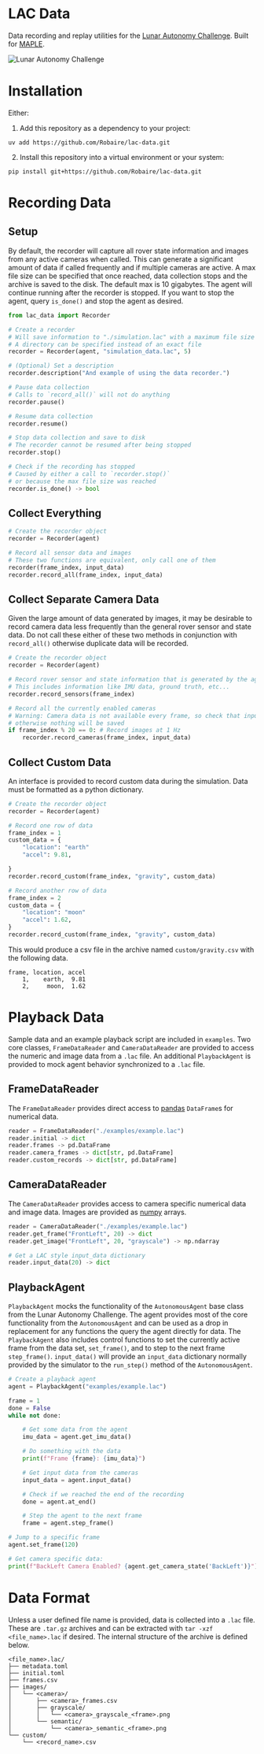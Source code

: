 # LAC Data
Data recording and replay utilities for the [Lunar Autonomy Challenge](https://lunar-autonomy-challenge.jhuapl.edu/index.php).
Built for [MAPLE](https://github.com/Robaire/MAPLE).

![Lunar Autonomy Challenge](https://lunar-autonomy-challenge.jhuapl.edu/Challenge-Documentation/img/robot.png)

# Installation
Either:
1. Add this repository as a dependency to your project:

`uv add https://github.com/Robaire/lac-data.git`

2. Install this repository into a virtual environment or your system:

`pip install git+https://github.com/Robaire/lac-data.git`

# Recording Data
## Setup
By default, the recorder will capture all rover state information and images from any active cameras when called.
This can generate a significant amount of data if called frequently and if multiple cameras are active.
A max file size can be specified that once reached, data collection stops and the archive is saved to the disk.
The default max is 10 gigabytes.
The agent will continue running after the recorder is stopped.
If you want to stop the agent, query `is_done()` and stop the agent as desired.

```python
from lac_data import Recorder

# Create a recorder 
# Will save information to "./simulation.lac" with a maximum file size of 5 GB
# A directory can be specified instead of an exact file
recorder = Recorder(agent, "simulation_data.lac", 5)

# (Optional) Set a description
recorder.description("And example of using the data recorder.")

# Pause data collection
# Calls to `record_all()` will not do anything
recorder.pause()

# Resume data collection
recorder.resume()

# Stop data collection and save to disk
# The recorder cannot be resumed after being stopped
recorder.stop()

# Check if the recording has stopped
# Caused by either a call to `recorder.stop()`
# or because the max file size was reached
recorder.is_done() -> bool
```

## Collect Everything

```python
# Create the recorder object
recorder = Recorder(agent)

# Record all sensor data and images
# These two functions are equivalent, only call one of them
recorder(frame_index, input_data)
recorder.record_all(frame_index, input_data)
```

## Collect Separate Camera Data
Given the large amount of data generated by images, it may be desirable to record camera data less frequently than the general rover sensor and state data.
Do not call these either of these two methods in conjunction with `record_all()` otherwise duplicate data will be recorded.

```python
# Create the recorder object
recorder = Recorder(agent)

# Record rover sensor and state information that is generated by the agent
# This includes information like IMU data, ground truth, etc...
recorder.record_sensors(frame_index)

# Record all the currently enabled cameras
# Warning: Camera data is not available every frame, so check that input_data is not empty, 
# otherwise nothing will be saved
if frame_index % 20 == 0: # Record images at 1 Hz
    recorder.record_cameras(frame_index, input_data)
```

## Collect Custom Data
An interface is provided to record custom data during the simulation.
Data must be formatted as a python dictionary.

```python
# Create the recorder object
recorder = Recorder(agent)

# Record one row of data
frame_index = 1
custom_data = {
    "location": "earth"
    "accel": 9.81, 

}
recorder.record_custom(frame_index, "gravity", custom_data)

# Record another row of data
frame_index = 2
custom_data = {
    "location": "moon"
    "accel": 1.62, 
}
recorder.record_custom(frame_index, "gravity", custom_data)
```

This would produce a csv file in the archive named `custom/gravity.csv` with the following data.
```text
frame, location, accel
    1,    earth,  9.81
    2,     moon,  1.62
```

# Playback Data
Sample data and an example playback script are included in `examples`.
Two core classes, `FrameDataReader` and `CameraDataReader` are provided to access the numeric and image data from a `.lac` file.
An additional `PlaybackAgent` is provided to mock agent behavior synchronized to a `.lac` file.

## FrameDataReader
The `FrameDataReader` provides direct access to [pandas](https://pandas.pydata.org/) `DataFrame`s for numerical data.

```python
reader = FrameDataReader("./examples/example.lac")
reader.initial -> dict
reader.frames -> pd.DataFrame
reader.camera_frames -> dict[str, pd.DataFrame]
reader.custom_records -> dict[str, pd.DataFrame]
```

## CameraDataReader
The `CameraDataReader` provides access to camera specific numerical data and image data.
Images are provided as [numpy](https://numpy.org/) arrays.

```python
reader = CameraDataReader("./examples/example.lac")
reader.get_frame("FrontLeft", 20) -> dict
reader.get_image("FrontLeft", 20, "grayscale") -> np.ndarray

# Get a LAC style input_data dictionary
reader.input_data(20) -> dict 
```

## PlaybackAgent
`PlaybackAgent` mocks the functionality of the `AutonomousAgent` base class from the Lunar Autonomy Challenge.
The agent provides most of the core functionality from the `AutonomousAgent` and can be used as a drop in replacement for any functions the query the agent directly for data.
The `PlaybackAgent` also includes control functions to set the currently active frame from the data set, `set_frame()`, and to step to the next frame `step_frame()`.
`input_data()` will provide an `input_data` dictionary normally provided by the simulator to the `run_step()` method of the `AutonomousAgent`.

```python
# Create a playback agent
agent = PlaybackAgent("examples/example.lac")

frame = 1
done = False
while not done:

    # Get some data from the agent
    imu_data = agent.get_imu_data()

    # Do something with the data
    print(f"Frame {frame}: {imu_data}")

    # Get input data from the cameras
    input_data = agent.input_data()

    # Check if we reached the end of the recording
    done = agent.at_end()

    # Step the agent to the next frame
    frame = agent.step_frame()

# Jump to a specific frame
agent.set_frame(120)

# Get camera specific data:
print(f"BackLeft Camera Enabled? {agent.get_camera_state('BackLeft')}")
```

# Data Format
Unless a user defined file name is provided, data is collected into a `.lac` file.
These are `.tar.gz` archives and can be extracted with `tar -xzf <file_name>.lac` if desired.
The internal structure of the archive is defined below.

```text
<file_name>.lac/
├── metadata.toml 
├── initial.toml 
├── frames.csv 
├── images/ 
│   └── <camera>/ 
│       ├── <camera>_frames.csv 
│       ├── grayscale/ 
│       │   └── <camera>_grayscale_<frame>.png 
│       └── semantic/ 
│           └── <camera>_semantic_<frame>.png 
└── custom/ 
    └── <record_name>.csv
```
